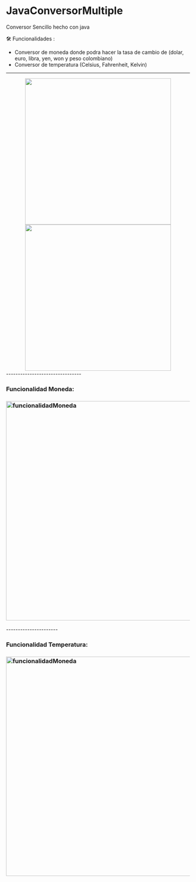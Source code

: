 # JavaConversorMultiple
Conversor Sencillo hecho con java

🛠️ Funcionalidades :
  - Conversor de moneda donde podra hacer la tasa de cambio de (dolar, euro, libra, yen, won y peso colombiano)
  - Conversor de temperatura (Celsius, Fahrenheit, Kelvin)
  
  ------------------------------
  <div align="center">
      <img src="https://cdn.discordapp.com/attachments/954177284598825070/1083206535292928020/image.png" width="400"/>
      <img src="https://cdn.discordapp.com/attachments/954177284598825070/1083206815841525840/image.png" width="400"/>
  </div>
--------------------------------

<div>
<h3>Funcionalidad Moneda:<h3/>
  <img src="https://media.giphy.com/media/v1.Y2lkPTc5MGI3NjExYjAzMmZhMzc3MjNiMzJlYjI1MmYyYjc2YzhlYTJlMzc5OTM1ZjY5NSZjdD1n/j16MhgoA81ocWpi1Dk/giphy.gif"      width="600" alt="funcionalidadMoneda"/>
</div>
----------------------
<div>
<h3>Funcionalidad Temperatura:<h3/>
      <img src="https://media.giphy.com/media/v1.Y2lkPTc5MGI3NjExYjAzMmZhMzc3MjNiMzJlYjI1MmYyYjc2YzhlYTJlMzc5OTM1ZjY5NSZjdD1n/j16MhgoA81ocWpi1Dk/giphy.gif" width="600" alt="funcionalidadMoneda"/>
</div>
